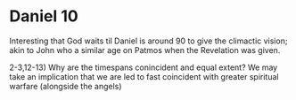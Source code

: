 # Daniel 10

Interesting that God waits til Daniel is around 90 to give the climactic vision; akin to John who a similar age on Patmos when the Revelation was given.


2-3,12-13) Why are the timespans conincident and equal extent?
	We may take an implication that we are led to fast coincident with greater spiritual warfare (alongside the angels)
